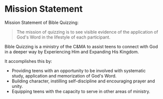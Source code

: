 # Mission Statement

Mission Statement of Bible Quizzing:

> The mission of quizzing is to see visible evidence of the application of God's Word in the lifestyle of each participant.

Bible Quizzing is a ministry of the C&MA to assist teens to connect with God in a deeper way by Experiencing Him and Expanding His Kingdom.

It accomplishes this by:

- Providing teens with an opportunity to be involved with systematic study, application and memorization of God's Word.
- Building character, instilling self-discipline and encouraging prayer and unity.
- Equipping teens with the capacity to serve in other areas of ministry.
